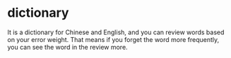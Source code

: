 # dictionary
It is a dictionary for Chinese and English, and you can review words based on your error weight. That means if you forget the word more frequently, you can see the word in the review more. 
